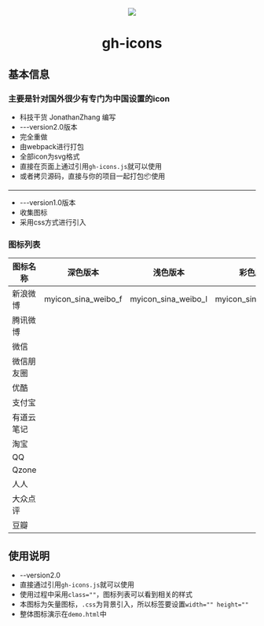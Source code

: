 
<p align="center"><img src="http://www.kejiganhuo.tech/wp-content/uploads/2017/04/lo.png" /></p>
<h1 align="center">gh-icons</h1>


## 基本信息
### 主要是针对国外很少有专门为中国设置的icon
* 科技干货 JonathanZhang 编写
* ---version2.0版本
* 完全重做
* 由webpack进行打包
* 全部icon为svg格式
* 直接在页面上通过引用`gh-icons.js`就可以使用
* 或者拷贝源码，直接与你的项目一起打包📦使用
---
* ---version1.0版本
* 收集图标
* 采用css方式进行引入
### 图标列表
|图标名称|深色版本|浅色版本|彩色版本|
|---|---|---|---|
|新浪微博|myicon_sina_weibo_f|myicon_sina_weibo_l|myicon_sina_weibo_c|
|腾讯微博|
|微信|
|微信朋友圈|
|优酷|
|支付宝|
|有道云笔记|
|淘宝|
|QQ|
|Qzone|
|人人|
|大众点评|
|豆瓣|
## 使用说明
* --version2.0
* 直接通过引用`gh-icons.js`就可以使用
* 使用过程中采用`class=""`，图标列表可以看到相关的样式
* 本图标为矢量图标，`.css`为背景引入，所以标签要设置`width="" height=""`
* 整体图标演示在`demo.html`中
